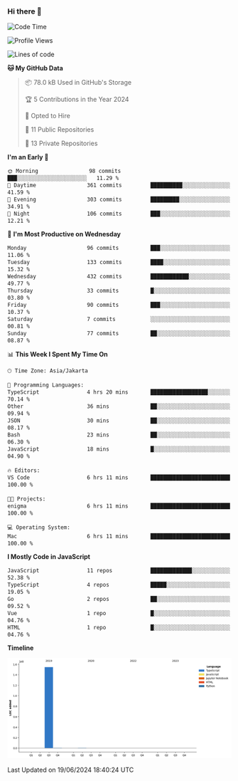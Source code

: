 ### Hi there 👋

<!--
**dsrizki/dsrizki** is a ✨ _special_ ✨ repository because its `README.md` (this file) appears on your GitHub profile.

Here are some ideas to get you started:

- 🔭 I’m currently working on ...
- 🌱 I’m currently learning ...
- 👯 I’m looking to collaborate on ...
- 🤔 I’m looking for help with ...
- 💬 Ask me about ...
- 📫 How to reach me: ...
- 😄 Pronouns: ...
- ⚡ Fun fact: ...
-->

<!--START_SECTION:waka-->
![Code Time](http://img.shields.io/badge/Code%20Time-2%2C074%20hrs%201%20min-blue)

![Profile Views](http://img.shields.io/badge/Profile%20Views-0-blue)

![Lines of code](https://img.shields.io/badge/From%20Hello%20World%20I%27ve%20Written-155.6%20million%20lines%20of%20code-blue)

**🐱 My GitHub Data** 

> 📦 78.0 kB Used in GitHub's Storage 
 > 
> 🏆 5 Contributions in the Year 2024
 > 
> 💼 Opted to Hire
 > 
> 📜 11 Public Repositories 
 > 
> 🔑 13 Private Repositories 
 > 
**I'm an Early 🐤** 

```text
🌞 Morning                98 commits          ███░░░░░░░░░░░░░░░░░░░░░░   11.29 % 
🌆 Daytime                361 commits         ██████████░░░░░░░░░░░░░░░   41.59 % 
🌃 Evening                303 commits         █████████░░░░░░░░░░░░░░░░   34.91 % 
🌙 Night                  106 commits         ███░░░░░░░░░░░░░░░░░░░░░░   12.21 % 
```
📅 **I'm Most Productive on Wednesday** 

```text
Monday                   96 commits          ███░░░░░░░░░░░░░░░░░░░░░░   11.06 % 
Tuesday                  133 commits         ████░░░░░░░░░░░░░░░░░░░░░   15.32 % 
Wednesday                432 commits         ████████████░░░░░░░░░░░░░   49.77 % 
Thursday                 33 commits          █░░░░░░░░░░░░░░░░░░░░░░░░   03.80 % 
Friday                   90 commits          ███░░░░░░░░░░░░░░░░░░░░░░   10.37 % 
Saturday                 7 commits           ░░░░░░░░░░░░░░░░░░░░░░░░░   00.81 % 
Sunday                   77 commits          ██░░░░░░░░░░░░░░░░░░░░░░░   08.87 % 
```


📊 **This Week I Spent My Time On** 

```text
🕑︎ Time Zone: Asia/Jakarta

💬 Programming Languages: 
TypeScript               4 hrs 20 mins       ██████████████████░░░░░░░   70.14 % 
Other                    36 mins             ██░░░░░░░░░░░░░░░░░░░░░░░   09.94 % 
JSON                     30 mins             ██░░░░░░░░░░░░░░░░░░░░░░░   08.17 % 
Bash                     23 mins             ██░░░░░░░░░░░░░░░░░░░░░░░   06.30 % 
JavaScript               18 mins             █░░░░░░░░░░░░░░░░░░░░░░░░   04.90 % 

🔥 Editors: 
VS Code                  6 hrs 11 mins       █████████████████████████   100.00 % 

🐱‍💻 Projects: 
enigma                   6 hrs 11 mins       █████████████████████████   100.00 % 

💻 Operating System: 
Mac                      6 hrs 11 mins       █████████████████████████   100.00 % 
```

**I Mostly Code in JavaScript** 

```text
JavaScript               11 repos            █████████████░░░░░░░░░░░░   52.38 % 
TypeScript               4 repos             █████░░░░░░░░░░░░░░░░░░░░   19.05 % 
Go                       2 repos             ██░░░░░░░░░░░░░░░░░░░░░░░   09.52 % 
Vue                      1 repo              █░░░░░░░░░░░░░░░░░░░░░░░░   04.76 % 
HTML                     1 repo              █░░░░░░░░░░░░░░░░░░░░░░░░   04.76 % 
```



**Timeline**

![Lines of Code chart](https://raw.githubusercontent.com/dsrizki/dsrizki/main/assets/bar_graph.png)


 Last Updated on 19/06/2024 18:40:24 UTC
<!--END_SECTION:waka-->
